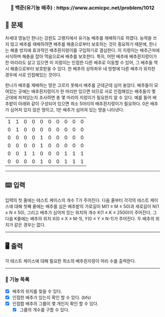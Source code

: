 <h3 align="center"> 
    📌 백준(유기농 배추) : https://www.acmicpc.net/problem/1012
</h3>

## 🚀 문제
차세대 영농인 한나는 강원도 고랭지에서 유기농 배추를 재배하기로 하였다. 
농약을 쓰지 않고 배추를 재배하려면 배추를 해충으로부터 보호하는 것이 중요하기 때문에, 한나는 해충 방지에 효과적인 배추흰지렁이를 구입하기로 결심한다. 
이 지렁이는 배추근처에 서식하며 해충을 잡아 먹음으로써 배추를 보호한다. 
특히, 어떤 배추에 배추흰지렁이가 한 마리라도 살고 있으면 이 지렁이는 인접한 다른 배추로 이동할 수 있어,
그 배추들 역시 해충으로부터 보호받을 수 있다. 한 배추의 상하좌우 네 방향에 다른 배추가 위치한 경우에 서로 인접해있는 것이다.

한나가 배추를 재배하는 땅은 고르지 못해서 배추를 군데군데 심어 놓았다. 
배추들이 모여있는 곳에는 배추흰지렁이가 한 마리만 있으면 되므로 서로 인접해있는 배추들이 몇 군데에 퍼져있는지 조사하면 총 몇 마리의 지렁이가 필요한지 알 수 있다.
예를 들어 배추밭이 아래와 같이 구성되어 있으면 최소 5마리의 배추흰지렁이가 필요하다.
0은 배추가 심어져 있지 않은 땅이고, 1은 배추가 심어져 있는 땅을 나타낸다.

|   |   |   |   |   |   |   |   |   |   |
|---|---|---|---|---|---|---|---|---|---|
| 1 | 1 | 0 | 0	| 0	| 0	| 0	| 0	| 0	| 0 |
| 0	| 1	| 0	| 0	| 0	| 0	| 0	| 0	| 0	| 0 |
| 0	| 0	| 0	| 0	| 1	| 0	| 0	| 0	| 0	| 0 |
| 0	| 0	| 0	| 0	| 1	| 0	| 0	| 0	| 0	| 0 |
| 0	| 0	| 1	| 1	| 0	| 0	| 0	| 1	| 1	| 1 |
| 0	| 0	| 0	| 0	| 1	| 0 | 0	| 1	| 1	| 1 |

---

## ⌨️ 입력
입력의 첫 줄에는 테스트 케이스의 개수 T가 주어진다. 
다음 줄부터 각각의 테스트 케이스에 대해 첫째 줄에는 배추를 심은 배추밭의 가로길이 M(1 ≤ M ≤ 50)과 세로길이 N(1 ≤ N ≤ 50), 
그리고 배추가 심어져 있는 위치의 개수 K(1 ≤ K ≤ 2500)이 주어진다.
그 다음 K줄에는 배추의 위치 X(0 ≤ X ≤ M-1), Y(0 ≤ Y ≤ N-1)가 주어진다. 
두 배추의 위치가 같은 경우는 없다.

---

## 🖥️ 출력
각 테스트 케이스에 대해 필요한 최소의 배추흰지렁이 마리 수를 출력한다.

---

### 📜 기능 목록
- [x] 배추의 위치를 찾을 수 있다.
- [x] 인접한 배추가 있는지 확인 할 수 있다. (bfs)
- [x] 인접합 배추의 그룹이 몇 개인지 확인 할 수 있다.
  - [x] 그룹의 개수를 구할 수 있다.